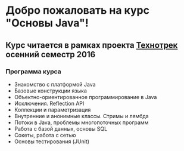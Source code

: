 # Добро пожаловать на курс "Основы Java"!
## Курс читается в рамках проекта  [Технотрек](https://track.mail.ru) осенний семестр 2016

### Программа курса

* Знакомство с платформой Java  
* Базовые конструкции языка
* Объектно-ориентированное программирование в Java  
* Исключения. Reflection API  
* Коллекции и параметризация  
* Внутренние и анонимные классы. Стримы и лямбда
* Потоки в Java, проблемы многопоточных программ
* Работа с базой данных, основы SQL 
* Сокеты, работа с сетью
* Основы тестирования (JUnit)  


